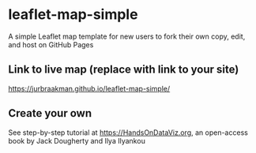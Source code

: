 # leaflet-map-simple
A simple Leaflet map template for new users to fork their own copy, edit, and host on GitHub Pages

## Link to live map (replace with link to your site)
https://jurbraakman.github.io/leaflet-map-simple/

## Create your own
See step-by-step tutorial at https://HandsOnDataViz.org, an open-access book by Jack Dougherty and Ilya Ilyankou
